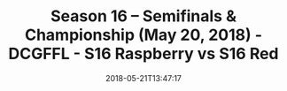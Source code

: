 ---
title: Season 16 – Semifinals & Championship (May 20, 2018) - DCGFFL - S16 Raspberry
  vs S16 Red
teams-score:
- team: _teams/s16-raspberry.md
  score: 33
- team: _teams/s16-red.md
  score: 32
mvp: Bryan S. (Raspberry), Nolan L. (Red)
game-ball: Peter P. (Raspberry), Nick G. (Red)
sportsperson: Matt M. (Raspberry), Brandon W. (Red)
season: 16
week: 0
date: '2018-05-21T13:47:17'
pageid: season-16-semifinals-championship-may-20-2018-6363-vs-6364
---